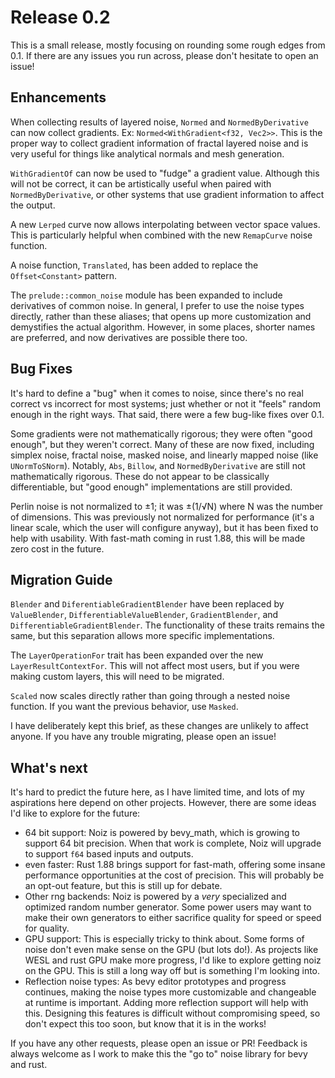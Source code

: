 # Release 0.2

This is a small release, mostly focusing on rounding some rough edges from 0.1.
If there are any issues you run across, please don't hesitate to open an issue!

## Enhancements

When collecting results of layered noise, `Normed` and `NormedByDerivative` can now collect gradients. Ex: `Normed<WithGradient<f32, Vec2>>`.
This is the proper way to collect gradient information of fractal layered noise and is very useful for things like analytical normals and mesh generation.

`WithGradientOf` can now be used to "fudge" a gradient value.
Although this will not be correct, it can be artistically useful when paired with `NormedByDerivative`, or other systems that use gradient information to affect the output.

A new `Lerped` curve now allows interpolating between vector space values.
This is particularly helpful when combined with the new `RemapCurve` noise function.

A noise function, `Translated`, has been added to replace the `Offset<Constant>` pattern.

The `prelude::common_noise` module has been expanded to include derivatives of common noise.
In general, I prefer to use the noise types directly, rather than these aliases; that opens up more customization and demystifies the actual algorithm.
However, in some places, shorter names are preferred, and now derivatives are possible there too.

## Bug Fixes

It's hard to define a "bug" when it comes to noise, since there's no real correct vs incorrect for most systems; just whether or not it "feels" random enough in the right ways.
That said, there were a few bug-like fixes over 0.1.

Some gradients were not mathematically rigorous; they were often "good enough", but they weren't correct.
Many of these are now fixed, including simplex noise, fractal noise, masked noise, and linearly mapped noise (like `UNormToSNorm`).
Notably, `Abs`, `Billow`, and `NormedByDerivative` are still not mathematically rigorous.
These do not appear to be classically differentiable, but "good enough" implementations are still provided.

Perlin noise is not normalized to ±1; it was ±(1/√N) where N was the number of dimensions.
This was previously not normalized for performance (it's a linear scale, which the user will configure anyway), but it has been fixed to help with usability.
With fast-math coming in rust 1.88, this will be made zero cost in the future.

## Migration Guide

`Blender` and `DiferentiableGradientBlender` have been replaced by `ValueBlender`, `DifferentiableValueBlender`, `GradientBlender`, and `DifferentiableGradientBlender`.
The functionality of these traits remains the same, but this separation allows more specific implementations.

The `LayerOperationFor` trait has been expanded over the new `LayerResultContextFor`.
This will not affect most users, but if you were making custom layers, this will need to be migrated.

`Scaled` now scales directly rather than going through a nested noise function.
If you want the previous behavior, use `Masked`.

I have deliberately kept this brief, as these changes are unlikely to affect anyone.
If you have any trouble migrating, please open an issue!

## What's next

It's hard to predict the future here, as I have limited time, and lots of my aspirations here depend on other projects.
However, there are some ideas I'd like to explore for the future:

- 64 bit support: Noiz is powered by bevy_math, which is growing to support 64 bit precision.
When that work is complete, Noiz will upgrade to support `f64` based inputs and outputs.
- even faster: Rust 1.88 brings support for fast-math, offering some insane performance opportunities at the cost of precision.
This will probably be an opt-out feature, but this is still up for debate.
- Other rng backends: Noiz is powered by a *very* specialized and optimized random number generator.
Some power users may want to make their own generators to either sacrifice quality for speed or speed for quality.
- GPU support: This is especially tricky to think about.
Some forms of noise don't even make sense on the GPU (but lots do!).
As projects like WESL and rust GPU make more progress, I'd like to explore getting noiz on the GPU.
This is still a long way off but is something I'm looking into.
- Reflection noise types: As bevy editor prototypes and progress continues, making the noise types more customizable and changeable at runtime is important.
Adding more reflection support will help with this.
Designing this features is difficult without compromising speed, so don't expect this too soon, but know that it is in the works!

If you have any other requests, please open an issue or PR!
Feedback is always welcome as I work to make this the "go to" noise library for bevy and rust.
